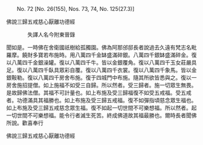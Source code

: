 ﻿　　No. 72 [No. 26(155), Nos. 73, 74, No. 125(27.3)]

佛說三歸五戒慈心厭離功德經

　　　　失譯人名今附東晉錄


聞如是。一時佛在舍衛國祇樹給孤獨園。佛為阿那邠邸長者說過去久遠有梵志名毗羅摩。饒財多寶若布施時。用八萬四千金缽盛滿碎銀。八萬四千銀缽盛滿碎金。復以八萬四千金銀澡罐。復以八萬四千牛。皆以金銀覆角。復以八萬四千玉女莊嚴具足。復以八萬四千臥具眾彩自覆。復以八萬四千衣裳。復以八萬四千象馬。皆以金銀鞍勒。復以八萬四千房舍布施。復于四城門中布施。隨其所欲皆悉與之。復以一房舍施招提僧。如上施福不如受三自歸。所以然者。受三歸者。施一切眾生無畏。是故歸佛法僧。其福不可計量也。如上布施及受三歸福復不如受五戒福。受五戒者。功德滿具其福勝也。如上布施及受三歸五戒福。復不如彈指頃慈念眾生福也。如上布施及受三歸五戒慈念眾生福。復不如起一切世間不可樂想福。所以然者。起一切世間不可樂想福。能令行者滅生死苦。終成佛道故其福最勝也。爾時長者聞佛所說。歡喜奉行

佛說三歸五戒慈心厭離功德經
